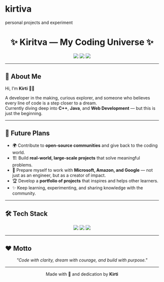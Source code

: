 # kirtiva

personal projects and experiment

<!-- Heading (centered with HTML tags for styling) -->
<h1 align="center">✨ Kiritva — My Coding Universe ✨</h1>

<!-- Badges row (using shields.io) -->
<p align="center">
  <!-- Badge 1: Focus -->
  <img src="https://img.shields.io/badge/Focus-DreamBig-blueviolet?style=flat-square">
  <!-- Badge 2: Languages -->
  <img src="https://img.shields.io/badge/Languages-C++%20|%20Java%20|%20WebDev-green?style=flat-square">
  <!-- Badge 3: Goal -->
  <img src="https://img.shields.io/badge/Goal-Microsoft%20|%20Amazon%20|%20Google-orange?style=flat-square">
</p>

---

## 🌸 About Me

Hi, I’m **Kirti** 👩‍💻

<!-- intro section -->

A developer in the making, curious explorer, and someone who believes every line of code is a step closer to a dream.  
Currently diving deep into **C++**, **Java**, and **Web Development** — but this is just the beginning.

---

## 🚀 Future Plans

<!-- my vision -->

- 🌍 Contribute to **open-source communities** and give back to the coding world.
- 🏗️ Build **real-world, large-scale projects** that solve meaningful problems.
- 🎯 Prepare myself to work with **Microsoft, Amazon, and Google** — not just as an engineer, but as a creator of impact.
- 🏆 Develop a **portfolio of projects** that inspires and helps other learners.
- ✨ Keep learning, experimenting, and sharing knowledge with the community.

---

## 🛠️ Tech Stack

<!-- Center me badges dikhane ke liye
 <p align="center"> -->
<p align="center">
  <img src="https://img.shields.io/badge/Code-C++-informational?style=flat-square&logo=cplusplus&logoColor=white&color=00599C">
  <img src="https://img.shields.io/badge/Code-Java-red?style=flat-square&logo=java&logoColor=white&color=E34A86">
  <img src="https://img.shields.io/badge/Web-HTML%20|%20CSS%20|%20JS-yellow?style=flat-square&logo=javascript&logoColor=black">
</p>

---

## ❤️ Motto

<!-- Quote ko center align aur italic banaya -->
<p align="center">
  <i>"Code with clarity, dream with courage, and build with purpose."</i>
</p>

---

<!-- Footer line (centered) -->
<p align="center">  
Made with 💖 and dedication by <b>Kirti</b>  
</p>

